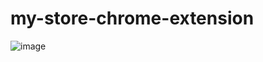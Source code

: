 # my-store-chrome-extension

![image](https://github.com/Hemanthghs/my-store-chrome-extension/assets/56679184/d561840a-b053-41fd-8db8-ed8847f42dd8)
